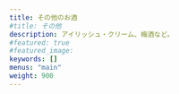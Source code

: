 ```yaml
---
title: その他のお酒 
#title: その他
description: アイリッシュ・クリーム、梅酒など。
#featured: true
#featured_image: 
keywords: []
menus: "main"
weight: 900
---
```

